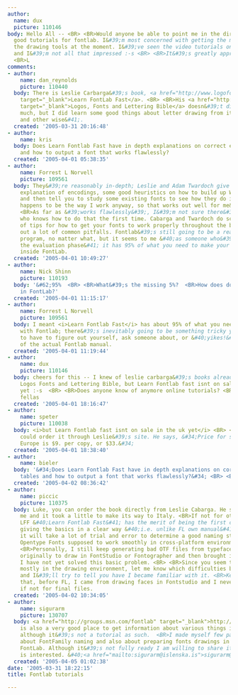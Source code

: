 ```yaml
---
author:
  name: dux
  picture: 110146
body: Hello All -- <BR> <BR>Would anyone be able to point me in the direction of some
  good tutorials for fontlab. I&#39;m most concerned with getting the most out of
  the drawing tools at the moment. I&#39;ve seen the video tutorials on their site,
  and I&#39;m not all that impressed :-s <BR> <BR>It&#39;s greatly appreciated. <BR>
  <BR>L
comments:
- author:
    name: dan_reynolds
    picture: 110440
  body: There is Leslie Carbarga&#39;s book, <a href="http://www.logofontandlettering.com/"
    target="_blank">Learn FontLab Fast</a>. <BR> <BR>His <a href="http://www.logofontandlettering.com/"
    target="_blank">Logos, Fonts and Lettering Bible</a> doesn&#39;t discuss FontLab
    much, but I did learn some good things about letter drawing from it &#40;digital
    and other wise&#41;.
  created: '2005-03-31 20:16:48'
- author:
    name: kris
  body: Does Learn Fontlab Fast have in depth explanations on correct encoding tables
    and how to output a font that works flawlessly?
  created: '2005-04-01 05:38:35'
- author:
    name: Forrest L Norvell
    picture: 109561
  body: They&#39;re reasonably in-depth; Leslie and Adam Twardoch give a good, concise
    explanation of encodings, some good heuristics on how to build up Western fonts,
    and then tell you to study some existing fonts to see how they do it &#40;which
    happens to be the way I work anyway, so that works out well for me&#41;. <BR>
    <BR>As far as &#39;works flawlessly&#39;, I&#39;m not sure there&#39;s anybody
    who knows how to do that the first time. Cabarga and Twardoch do scatter a lot
    of tips for how to get your fonts to work properly throughout the book, and point
    out a lot of common pitfalls. Fontlab&#39;s still going to be a really complicated
    program, no matter what, but it seems to me &#40;as someone who&#39;s still in
    the evaluation phase&#41; it has 95% of what you need to make your first few families
    inside FontLab.
  created: '2005-04-01 10:49:27'
- author:
    name: Nick Shinn
    picture: 110193
  body: '&#62;95%  <BR> <BR>What&#39;s the missing 5%?  <BR>How does do it, if not
    in FontLab?'
  created: '2005-04-01 11:15:17'
- author:
    name: Forrest L Norvell
    picture: 109561
  body: I meant <i>Learn Fontlab Fast</i> has about 95% of what you need to make fonts
    with Fontlab; there&#39;s inevitably going to be something tricky you&#39;re going
    to have to figure out yourself, ask someone about, or &#40;yikes!&#41; get out
    of the actual Fontlab manual.
  created: '2005-04-01 11:19:44'
- author:
    name: dux
    picture: 110146
  body: cheers for this -- I knew of leslie carbarga&#39;s books already. I have his
    Logos Fonts and Lettering Bible, but Learn Fontlab fast isnt on sale in the uk
    yet :-s  <BR> <BR>Does anyone know of anymore online tutorials? <BR> <BR>cheers
    fellas
  created: '2005-04-01 18:16:47'
- author:
    name: speter
    picture: 110038
  body: <i>but Learn Fontlab fast isnt on sale in the uk yet</i> <BR> <BR>Well, you
    could order it through Leslie&#39;s site. He says, &#34;Price for shipping to
    Europe is $9. per copy, or $33.&#34;
  created: '2005-04-01 18:38:40'
- author:
    name: bieler
  body: '&#34;Does Learn Fontlab Fast have in depth explanations on correct encoding
    tables and how to output a font that works flawlessly?&#34; <BR> <BR>:'
  created: '2005-04-02 08:36:42'
- author:
    name: piccic
    picture: 110375
  body: Luke, you can order the book directly from Leslie Cabarga. He shipped it to
    me and it took a little to make its way to Italy. <BR>If not for other reasons,
    LFF &#40;Learn Fontlab Fast&#41; has the merit of being the first compact book
    giving the basics in a clear way &#40;i.e. unlike FL own manual&#41;, although
    it will take a lot of trial and error to determine a good naming strategry for
    Opentype Fonts supposed to work smoothly in cross-platform environments. <BR>
    <BR>Personally, I still keep generating bad OTF files from typefaces which I started
    originally to draw in FontStudio or Fontographer and then brought into FL, and
    I have not yet solved this basic problem. <BR> <BR>Since you seem to be interested
    mostly in the drawing environment, let me know which difficulties bugs you most,
    and I&#39;ll try to tell you have I became familiar with it. <BR>Keep in mind
    that, before FL, I came from drawing faces in Fontstudio and I never used Fontographer
    if not for final files.
  created: '2005-04-02 10:34:05'
- author:
    name: sigurarm
    picture: 130707
  body: <a href="http://groups.msn.com/fontlab" target="_blank">http://groups.msn.com/fontlab</a>
    is also a very good place to get information about various things in FontLab,
    although it&#39;s not a tutorial as such.  <BR>I made myself few pages of references
    about FontFamily naming and also about preparing fonts drawings in AI to use in
    FontLab. Although it&#39;s not fully ready I am willing to share it if someone
    is interested. &#40;<a href="mailto:sigurarm@islenska.is">sigurarm@islenska.is</a>&#41;
  created: '2005-04-05 01:02:38'
date: '2005-03-31 18:22:15'
title: Fontlab tutorials

---
```

